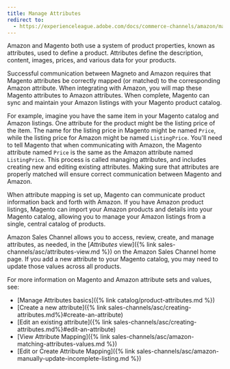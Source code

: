 ```yaml
---
title: Manage Attributes
redirect to:
  - https://experienceleague.adobe.com/docs/commerce-channels/amazon/manage/attributes/managing-attributes.html
---
```



Amazon and Magento both use a system of product properties, known as attributes, used to define a product. Attributes define the description, content, images, prices, and various data for your products.

Successful communication between Magneto and Amazon requires that Magento attributes be correctly mapped (or matched) to the corresponding Amazon attribute. When integrating with Amazon, you will map these Magento attributes to Amazon attributes. When complete, Magento can sync and maintain your Amazon listings with your Magento product catalog.

For example, imagine you have the same item in your Magento catalog and Amazon listings. One attribute for the product might be the listing price of the item. The name for the listing price in Magento might be named `Price`, while the listing price for Amazon might be named `ListingPrice`. You'll need to tell Magento that when communicating with Amazon, the Magento attribute named `Price` is the same as the Amazon attribute named `ListingPrice`. This process is called managing attributes, and includes creating new and editing existing attributes. Making sure that attributes are properly matched will ensure correct communication between Magento and Amazon.

When attribute mapping is set up, Magento can communicate product information back and forth with Amazon. If you have Amazon product listings, Magento can import your Amazon products and details into your Magento catalog, allowing you to manage your Amazon listings from a single, central catalog of products.

Amazon Sales Channel allows you to access, review, create, and manage attributes, as needed, in the [_Attributes_ view]({% link sales-channels/asc/attributes-view.md %}) on the Amazon Sales Channel home page. If you add a new attribute to your Magento catalog, you may need to update those values across all products.

For more information on Magento and Amazon attribute sets and values, see:

- [Manage Attributes basics]({% link catalog/product-attributes.md %})
- [Create a new attribute]({% link sales-channels/asc/creating-attributes.md%}#create-an-attribute)
- [Edit an existing attribute]({% link sales-channels/asc/creating-attributes.md%}#edit-an-attribute)
- [View Attribute Mapping]({% link sales-channels/asc/amazon-matching-attributes-values.md %})
- [Edit or Create Attribute Mapping]({% link sales-channels/asc/amazon-manually-update-incomplete-listing.md %})
